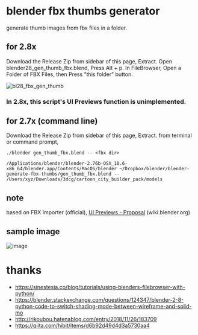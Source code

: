 # blender fbx thumbs generator
generate thumb images from fbx files in a folder.

## for 2.8x

Download the Release Zip from sidebar of this page, Extract.
Open blender28_gen_thumb_fbx.blend, Press Alt + p.
In FileBrowser, Open a Folder of FBX Files, then Press "this folder" button.

![bl28_fbx_gen_thumb](https://user-images.githubusercontent.com/616940/93096805-c9ae3a80-f6df-11ea-97a0-8f1bff5a03b9.gif)

### In 2.8x, this script's UI Previews function is unimplemented.

## for 2.7x (command line)
Download the Release Zip from sidebar of this page, Extract. from terminal or command prompt,
```
./blender gen_thumb_fbx.blend -- <fbx dir>
```

```
/Applications/blender/blender-2.76b-OSX_10.6-x86_64/blender.app/Contents/MacOS/blender ~/Dropbox/blender/blender-generate-fbx-thumbs/gen_thumb_fbx.blend -- /Users/xyz/Downloads/3dcg/cartoon_city_builder_pack/models
```

## note
based on FBX Importer (official), [UI Previews - Proposal](https://wiki.blender.org/index.php/User:Brita/Proposals/UIPreviews) (wiki.blender.org)

## sample image
![image](https://raw.github.com/wiki/sntulix/blender-generate-fbx-thumbs/images/blender-ui-preview-images.png)

# thanks
- https://sinestesia.co/blog/tutorials/using-blenders-filebrowser-with-python/
- https://blender.stackexchange.com/questions/124347/blender-2-8-python-code-to-switch-shading-mode-between-wireframe-and-solid-mo
- http://rikoubou.hatenablog.com/entry/2018/11/26/183709
- https://qiita.com/hibit/items/d6b92d49d4d3a5730aa4
